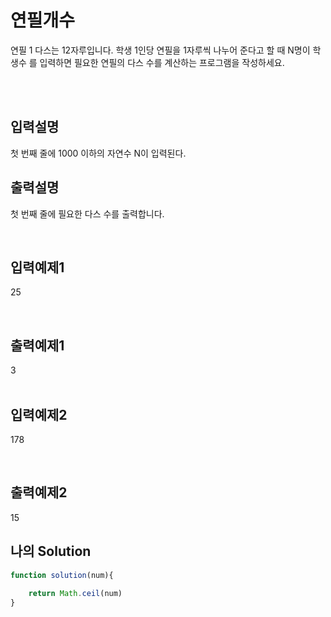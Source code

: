 # 연필개수
연필 1 다스는 12자루입니다. 학생 1인당 연필을 1자루씩 나누어 준다고 할 때 N명이 학생수
를 입력하면 필요한 연필의 다스 수를 계산하는 프로그램을 작성하세요.


<br/>
<br/>

## 입력설명
첫 번째 줄에 1000 이하의 자연수 N이 입력된다.

## 출력설명
첫 번째 줄에 필요한 다스 수를 출력합니다.


<br/>

## 입력예제1
25

<br/>

## 출력예제1
3
<br/>
<br/>

## 입력예제2
178

<br/>

## 출력예제2
15
<br/>



## 나의 Solution
```javascript
function solution(num){
   
    return Math.ceil(num)
}
```